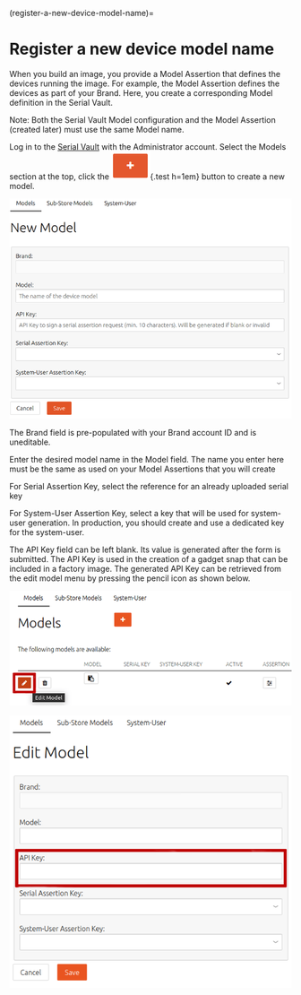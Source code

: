 (register-a-new-device-model-name)=
# Register a new device model name

When you build an image, you provide a Model Assertion that defines the devices running the image. For example, the Model Assertion defines the devices as part of your Brand. Here, you create a corresponding Model definition in the Serial Vault.

Note: Both the Serial Vault Model configuration and the Model Assertion (created later) must use the same Model name.

Log in to the [Serial Vault](https://serial-vault-admin.canonical.com/) with the Administrator account. Select the Models section at the top, click the ![plus icon|69x50, 50%](/images/plus-icon.png){.test h=1em} button to create a new model.

![new model|690x537, 100%](/images/register-new-device-model-name1.png) 

The Brand field is pre-populated with your Brand account ID and is uneditable.

Enter the desired model name in the Model field. The name you enter here must be the same as used on your Model Assertions that you will create

For Serial Assertion Key, select the reference for an already uploaded serial key

For System-User Assertion Key, select a key that will be used for system-user generation. In production, you should create and use a dedicated key for the system-user.

The API Key field can be left blank. Its value is generated after the form is submitted. The API Key is used in the creation of a gadget snap that can be included in a factory image. The generated API Key can be retrieved from the edit model menu by pressing the pencil icon as shown below.

![models|690x280](/images/register-new-device-model-name2.png) 

![edit model|637x616, 75%](/images/register-new-device-model-name3.png)
